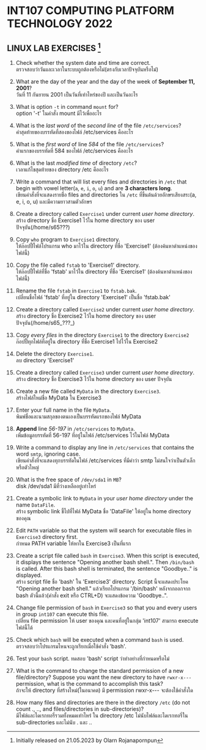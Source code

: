 # INT107 COMPUTING PLATFORM TECHNOLOGY 2022
## LINUX LAB EXERCISES [^1]
[^1]: Initially released on 21.05.2023 by Olarn Rojanapornpun

1. Check whether the system date and time are correct.\
ตรวจสอบว่าวันและเวลาในระบบถูกต้องหรือไม่(ตรงกับเวลาปัจจุบันหรือไม่)

2. What are the day of the year and the day of the week of **September 11, 2001**?\
วันที่ 11 กันยายน 2001 เป็นวันที่เท่าไหร่ของปี และเป็นวันอะไร

3. What is option `-t` in command `mount` for?\
option '-t' ในคำสั่ง mount มีไว้เพื่ออะไร

4. What is the _last word_ of the _second line_ of the file `/etc/services`?\
คำสุดท้ายของบรรทัดที่สองของไฟล์ /etc/services คืออะไร

5. What is the _first word_ of line _584_ of the file `/etc/services`?\
คำแรกของบรรทัดที่ 584 ของไฟล์ /etc/services คืออะไร

6. What is the last _modified time_ of directory `/etc`?\
เวลาแก้ไขสุดท้ายของ directory /etc คืออะไร

7. Write a command that will list every files and directories in `/etc` that begin with vowel letter(`a`, `e`, `i`, `o`, `u`) and are **3 characters long**.\
เขียนคำสั่งที่จะแสดงรายชื่อ files and directories ใน `/etc` ที่ขึ้นต้นด้วยอักษรเสียงสระ(a, e, i, o, u) และมีความยาวสามตัวอักษร 

8. Create a directory called `Exercise1` under current _user home directory_.\
สร้าง directory ชื่อ Exercise1 ไว้ใน home directory ของ user ปัจจุบัน(/home/s65???)

9. Copy `who` program to `Exercise1` directory.\
ให้ก๊อปปี้ไฟล์โปรแกรม who มาไว้ใน directory ที่ชื่อ 'Exercise1' (ต้องค้นหาตำแหน่งของ ไฟล์นี้)

10. Copy the file called `fstab` to 'Exercise1' directory.\
ให้ก๊อปปี้ไฟล์ที่ชื่อ 'fstab' มาไว้ใน directory ที่ชื่อ 'Exercise1' (ต้องค้นหาตำแหน่งของไฟล์นี้)

11. Rename the file `fstab` in `Exercise1` to `fstab.bak`.\
เปลี่ยนชื่อไฟล์ 'fstab' ที่อยู่ใน directory 'Exercise1' เป็นชื่อ 'fstab.bak'

12. Create a directory called `Exercise2` under current _user home directory_.\
สร้าง directory ชื่อ Exercise2 ไว้ใน home directory ของ user ปัจจุบัน(/home/s65_???_)

13. Copy _every files_ in the directory `Exercise1` to the directory `Exercise2`\
ก๊อปปี้ทุกไฟล์ที่อยู่ใน directory ที่ชื่อ Exercise1 ไปไว้ใน Exercise2

14. Delete the directory `Exercise1`.\
ลบ directory 'Exercise1'

15. Create a directory called `Exercise3` under current _user home directory_.\
สร้าง directory ชื่อ Exercise3 ไว้ใน home directory ของ user ปัจจุบัน

16. Create a new file called `MyData` in the directory `Exercise3`.\
สร้างไฟล์ใหม่ชื่อ MyData ใน Exercise3

17. Enter your full name in the file `MyData`.\
พิมพ์ชื่อและนามสกุลของตนเองเป็นบรรทัดแรกของไฟล์ MyData

18. **Append** line _56-197_ in `/etc/services` to `MyData`.\
เพิ่มข้อมูลบรรทัดที่ 56-197 ที่อยู่ในไฟล์ /etc/services ไว้ในไฟล์ MyData

19. Write a command to display any line in `/etc/services` that contains the word `smtp`, ignoring case.\
เขียนคำสั่งที่จะแสดงทุกบรรทัดในไฟล์ /etc/services ที่มีคำว่า smtp ไม่สนใจว่าเป็นตัวเล็กหรือตัวใหญ่

20. What is the free space of `/dev/sda1` in `MB`?\
disk /dev/sda1 มีที่ว่างเหลืออยู่เท่าไหร่

21. Create a symbolic link to `MyData` in your _user home directory_ under the name `DataFile`.\
สร้าง symbolic link ชี้ไปที่ไฟล์ MyData ชื่อ 'DataFile' ให้อยู่ใน home directory ของคุณ

22. Edit `PATH` variable so that the system will search for executable files in `Exercise3` directory first.\
กำหนด PATH variable ให้หาใน Exercise3 เป็นที่แรก

23. Create a script file called `bash` in `Exercise3`. When this script is executed, it displays the sentence "Opening another bash shell.". Then `/bin/bash` is called. After this bash shell is terminated, the sentence "Goodbye.." is displayed.\
สร้าง script file ชื่อ 'bash' ใน 'Exercise3' directory. Script นี้จะแสดงประโยค "Opening another bash shell." แล้วเรียกโปรแกรม '/bin/bash' หลังจากออกจาก bash ตัวนี้แล้ว(คำสั่ง exit หรือ CTRL+D) จะแสดงข้อความ 'Goodbye..".

24. Change file permission of `bash` in `Exercise3` so that you and every users in group `int107` can execute this file.\
เปลี่ยน file permission ให้ user ของคุณ และคนที่อยู่ในกลุ่ม 'int107' สามารถ execute ไฟล์นี้ได้

25. Check which `bash` will be executed when a command `bash` is used.\
ตรวจสอบว่าโปรแกรมไหนจะถูกเรียกเมื่อใช้คำสั่ง 'bash'.

26. Test your `bash` script.
ทดสอบ 'bash' script ว่าทำอย่างที่กำหนดหรือไม่

27. What is the command to change the standard permission of a new file/directory? Suppose you want the new directory to have `rwxr-x---` permission, what is the command to accomplish this task?\
ถ้าจะให้ directory ที่สร้างใหม่(ในอนาคต) มี permission rwxr-x--- จะต้องใช้คำสั่งใด

28. How many files and directories are there in the directory `/etc` (do not count ., .., and files/directories in sub-directories)?\
มีไฟล์และไดเรกทอรี่รวมทั้งหมดเท่าไหร่ ใน directory /etc ไม่นับไฟล์และไดเรกทอรี่ใน sub-directories และไม่นับ . และ ..

